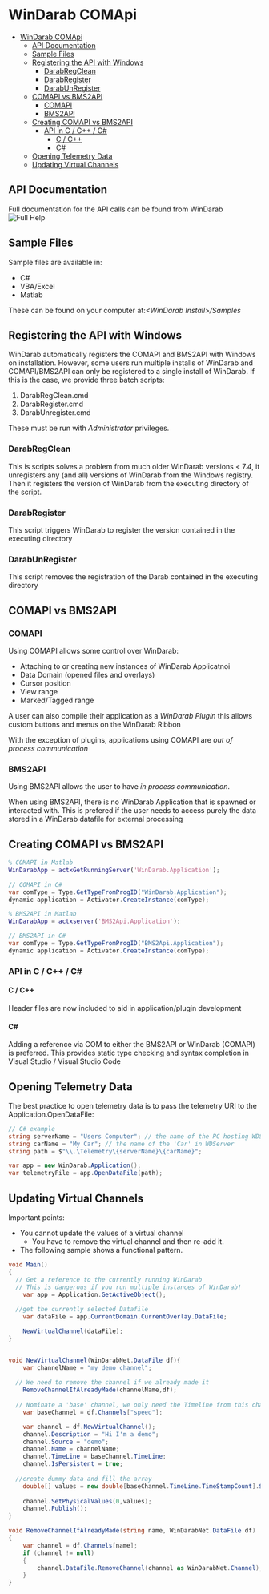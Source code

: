 # WinDarab COMApi

- [WinDarab COMApi](#windarab-comapi)
  - [API Documentation](#api-documentation)
  - [Sample Files](#sample-files)
  - [Registering the API with Windows](#registering-the-api-with-windows)
    - [DarabRegClean](#darabregclean)
    - [DarabRegister](#darabregister)
    - [DarabUnRegister](#darabunregister)
  - [COMAPI vs BMS2API](#comapi-vs-bms2api)
    - [COMAPI](#comapi)
    - [BMS2API](#bms2api)
  - [Creating COMAPI vs BMS2API](#creating-comapi-vs-bms2api)
    - [API in C / C++ / C&#35;](#api-in-c--c--c)
      - [C / C++](#c--c)
      - [C&#35;](#c)
  - [Opening Telemetry Data](#opening-telemetry-data)
  - [Updating Virtual Channels](#updating-virtual-channels)

## API Documentation

Full documentation for the API calls can be found from WinDarab
![Full Help](images/COMAPI&#32;Show&#32;Help.jpg)

## Sample Files

Sample files are available in:

- C#
- VBA/Excel
- Matlab

These can be found on your computer at:_\<WinDarab Install>/Samples_

## Registering the API with Windows

WinDarab automatically registers the COMAPI and BMS2API with Windows on installation.
However, some users run multiple installs of WinDarab and COMAPI/BMS2API can only be registered to a single install of WinDarab. If this is the case, we provide three batch scripts:

1. DarabRegClean.cmd
2. DarabRegister.cmd
3. DarabUnregister.cmd

These must be run with *Administrator* privileges.

### DarabRegClean

This is scripts solves a problem from much older WinDarab versions < 7.4, it unregisters any (and all) versions of WinDarab from the Windows registry. Then it registers the version of WinDarab from the executing directory of the script.

### DarabRegister

This script triggers WinDarab to register the version contained in the executing directory

### DarabUnRegister

This script removes the registration of the Darab contained in the executing directory

## COMAPI vs BMS2API

### COMAPI

Using COMAPI allows some control over WinDarab:

- Attaching to or creating new instances of WinDarab Applicatnoi
- Data Domain (opened files and overlays)
- Cursor position
- View range
- Marked/Tagged range

A user can also compile their application as a *WinDarab Plugin* this allows custom buttons and menus on the WinDarab Ribbon

With the exception of plugins, applications using COMAPI are *out of process communication*

### BMS2API

Using BMS2API allows the user to have *in process communication*.

When using BMS2API, there is no WinDarab Application that is spawned or interacted with. This is prefered if the user needs to access purely the data stored in a WinDarab datafile for external processing

## Creating COMAPI vs BMS2API

``` Matlab
% COMAPI in Matlab
WinDarabApp = actxGetRunningServer('WinDarab.Application');
```

``` C#
// COMAPI in C#
var comType = Type.GetTypeFromProgID("WinDarab.Application");
dynamic application = Activator.CreateInstance(comType);
```

``` Matlab
% BMS2API in Matlab
WinDarabApp = actxserver('BMS2Api.Application');
```

``` C#
// BMS2API in C#
var comType = Type.GetTypeFromProgID("BMS2Api.Application");
dynamic application = Activator.CreateInstance(comType);
```

### API in C / C++ / C&#35;

#### C / C++

Header files are now included to aid in application/plugin development

#### C&#35;

Adding a reference via COM to either the BMS2API or WinDarab (COMAPI) is preferred. This provides static type checking and syntax completion in Visual Studio / Visual Studio Code

## Opening Telemetry Data

The best practice to open telemetry data is to pass the telemetry URI to the Application.OpenDataFile:

```C#
// C# example
string serverName = "Users Computer"; // the name of the PC hosting WDServer
string carName = "My Car"; // the name of the 'Car' in WDServer
string path = $"\\.\Telemetry\{serverName}\{carName}";

var app = new WinDarab.Application();
var telemetryFile = app.OpenDataFile(path);
```

## Updating Virtual Channels

Important points:

- You cannot update the values of a virtual channel
  - You have to remove the virtual channel and then re-add it.
- The following sample shows a functional pattern.

```C#
void Main()
{
  // Get a reference to the currently running WinDarab
  // This is dangerous if you run multiple instances of WinDarab!
	var app = Application.GetActiveObject();
	
  //get the currently selected Datafile
	var dataFile = app.CurrentDomain.CurrentOverlay.DataFile;

	NewVirtualChannel(dataFile);
}


void NewVirtualChannel(WinDarabNet.DataFile df){
	var channelName = "my demo channel";
	
  // We need to remove the channel if we already made it
	RemoveChannelIfAlreadyMade(channelName,df);
  
  // Nominate a 'base' channel, we only need the Timeline from this channel
	var baseChannel = df.Channels["speed"];

	var channel = df.NewVirtualChannel();
	channel.Description = "Hi I'm a demo";
	channel.Source = "demo";
	channel.Name = channelName;
	channel.TimeLine = baseChannel.TimeLine;
	channel.IsPersistent = true;
	
  //create dummy data and fill the array
	double[] values = new double[baseChannel.TimeLine.TimeStampCount].Select(x => 4.0).ToArray();
	
	channel.SetPhysicalValues(0,values);
	channel.Publish();
}

void RemoveChannelIfAlreadyMade(string name, WinDarabNet.DataFile df)
{
	var channel = df.Channels[name];
	if (channel != null)
	{
		channel.DataFile.RemoveChannel(channel as WinDarabNet.Channel);
	}
}
```
